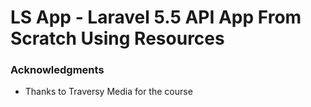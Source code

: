 # LS App - Laravel 5.5 API App From Scratch Using Resources
### Acknowledgments

* Thanks to Traversy Media for the course


